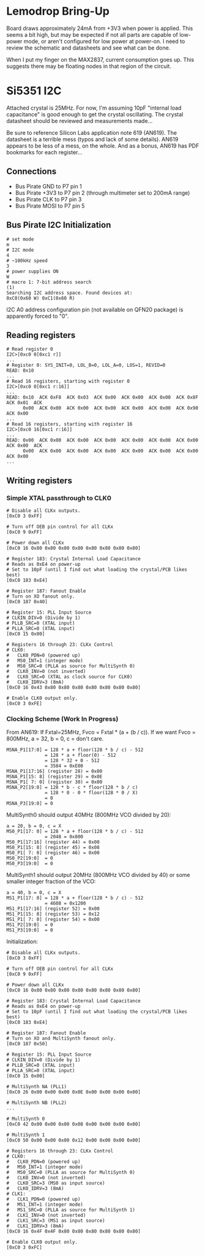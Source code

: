 # Lemodrop Bring-Up

Board draws approximately 24mA from +3V3 when power is applied. This seems a bit high, but may be expected if not all parts are capable of low-power mode, or aren't configured for low power at power-on. I need to review the schematic and datasheets and see what can be done.

When I put my finger on the MAX2837, current consumption goes up. This suggests there may be floating nodes in that region of the circuit.

# Si5351 I2C

Attached crystal is 25MHz. For now, I'm assuming 10pF "internal load capacitance" is good enough to get the crystal oscillating. The crystal datasheet should be reviewed and measurements made...

Be sure to reference Silicon Labs application note 619 (AN619). The datasheet is a terrible mess (typos and lack of some details). AN619 appears to be less of a mess, on the whole. And as a bonus, AN619 has PDF bookmarks for each register...

## Connections

* Bus Pirate GND to P7 pin 1
* Bus Pirate +3V3 to P7 pin 2 (through multimeter set to 200mA range)
* Bus Pirate CLK to P7 pin 3
* Bus Pirate MOSI to P7 pin 5

## Bus Pirate I2C Initialization

    # set mode
    m
    # I2C mode
    4
    # ~100kHz speed
    3
    # power supplies ON
    W
    # macro 1: 7-bit address search
    (1)
    Searching I2C address space. Found devices at:
    0xC0(0x60 W) 0xC1(0x60 R) 

I2C A0 address configuration pin (not available on QFN20 package) is apparently forced to "0".

## Reading registers

    # Read register 0
    I2C>[0xc0 0[0xc1 r]]
    ...
    # Register 0: SYS_INIT=0, LOL_B=0, LOL_A=0, LOS=1, REVID=0
    READ: 0x10
    ...
    # Read 16 registers, starting with register 0
    I2C>[0xc0 0[0xc1 r:16]]
    ...
    READ: 0x10  ACK 0xF8  ACK 0x03  ACK 0x00  ACK 0x00  ACK 0x00  ACK 0x8F  ACK 0x01  ACK
          0x00  ACK 0x00  ACK 0x00  ACK 0x00  ACK 0x00  ACK 0x00  ACK 0x90  ACK 0x00
    ...
    # Read 16 registers, starting with register 16
    I2C>[0xc0 16[0xc1 r:16]]
    ...
    READ: 0x00  ACK 0x00  ACK 0x00  ACK 0x00  ACK 0x00  ACK 0x00  ACK 0x00  ACK 0x00  ACK
          0x00  ACK 0x00  ACK 0x00  ACK 0x00  ACK 0x00  ACK 0x00  ACK 0x00  ACK 0x00 
    ...

## Writing registers

### Simple XTAL passthrough to CLK0

    # Disable all CLKx outputs.
    [0xC0 3 0xFF]

    # Turn off OEB pin control for all CLKx
    [0xC0 9 0xFF]

    # Power down all CLKx
    [0xC0 16 0x80 0x80 0x80 0x80 0x80 0x80 0x80 0x80]

    # Register 183: Crystal Internal Load Capacitance
    # Reads as 0xE4 on power-up
    # Set to 10pF (until I find out what loading the crystal/PCB likes best)
    [0xC0 183 0xE4]

    # Register 187: Fanout Enable
    # Turn on XO fanout only.
    [0xC0 187 0x40]

    # Register 15: PLL Input Source
    # CLKIN_DIV=0 (Divide by 1)
    # PLLB_SRC=0 (XTAL input)
    # PLLA_SRC=0 (XTAL input)
    [0xC0 15 0x00]

    # Registers 16 through 23: CLKx Control
    # CLK0:
    #   CLK0_PDN=0 (powered up)
    #   MS0_INT=1 (integer mode)
    #   MS0_SRC=0 (PLLA as source for MultiSynth 0)
    #   CLK0_INV=0 (not inverted)
    #   CLK0_SRC=0 (XTAL as clock source for CLK0)
    #   CLK0_IDRV=3 (8mA)
    [0xC0 16 0x43 0x80 0x80 0x80 0x80 0x80 0x80 0x80]

    # Enable CLK0 output only.
    [0xC0 3 0xFE]

### Clocking Scheme (Work In Progress)

From AN619:
If Fxtal=25MHz, Fvco = Fxtal * (a + (b / c)).
If we want Fvco = 800MHz, a = 32, b = 0, c = don't care.

    MSNA_P1[17:0] = 128 * a + floor(128 * b / c) - 512
                  = 128 * a + floor(0) - 512
                  = 128 * 32 + 0 - 512
                  = 3584 = 0xE00
    MSNA_P1[17:16] (register 28) = 0x00
    MSNA_P1[15: 8] (register 29) = 0x0E
    MSNA_P1[ 7: 0] (register 30) = 0x00
    MSNA_P2[19:0] = 128 * b - c * floor(128 * b / c)
                  = 128 * 0 - 0 * floor(128 * 0 / X)
                  = 0
    MSNA_P3[19:0] = 0

MultiSynth0 should output 40MHz (800MHz VCO divided by 20):

    a = 20, b = 0, c = X
    MS0_P1[17: 0] = 128 * a + floor(128 * b / c) - 512
                  = 2048 = 0x800
    MS0_P1[17:16] (register 44) = 0x00
    MS0_P1[15: 8] (register 45) = 0x08
    MS0_P1[ 7: 0] (register 46) = 0x00
    MS0_P2[19:0]  = 0
    MS0_P3[19:0]  = 0

MultiSynth1 should output 20MHz (800MHz VCO divided by 40) or some smaller integer fraction of the VCO:

    a = 40, b = 0, c = X
    MS1_P1[17: 0] = 128 * a + floor(128 * b / c) - 512
                  = 4608 = 0x1200
    MS1_P1[17:16] (register 52) = 0x00
    MS1_P1[15: 8] (register 53) = 0x12
    MS1_P1[ 7: 0] (register 54) = 0x00
    MS1_P2[19:0]  = 0
    MS1_P3[19:0]  = 0

Initialization:

    # Disable all CLKx outputs.
    [0xC0 3 0xFF]

    # Turn off OEB pin control for all CLKx
    [0xC0 9 0xFF]

    # Power down all CLKx
    [0xC0 16 0x80 0x80 0x80 0x80 0x80 0x80 0x80 0x80]

    # Register 183: Crystal Internal Load Capacitance
    # Reads as 0xE4 on power-up
    # Set to 10pF (until I find out what loading the crystal/PCB likes best)
    [0xC0 183 0xE4]

    # Register 187: Fanout Enable
    # Turn on XO and MultiSynth fanout only.
    [0xC0 187 0x50]

    # Register 15: PLL Input Source
    # CLKIN_DIV=0 (Divide by 1)
    # PLLB_SRC=0 (XTAL input)
    # PLLA_SRC=0 (XTAL input)
    [0xC0 15 0x00]

    # MultiSynth NA (PLL1)
    [0xC0 26 0x00 0x00 0x00 0x0E 0x00 0x00 0x00 0x00]

    # MultiSynth NB (PLL2)
    ...

    # MultiSynth 0
    [0xC0 42 0x00 0x00 0x00 0x08 0x00 0x00 0x00 0x00]

    # MultiSynth 1
    [0xC0 50 0x00 0x00 0x00 0x12 0x00 0x00 0x00 0x00]

    # Registers 16 through 23: CLKx Control
    # CLK0:
    #   CLK0_PDN=0 (powered up)
    #   MS0_INT=1 (integer mode)
    #   MS0_SRC=0 (PLLA as source for MultiSynth 0)
    #   CLK0_INV=0 (not inverted)
    #   CLK0_SRC=3 (MS0 as input source)
    #   CLK0_IDRV=3 (8mA)
    # CLK1:
    #   CLK1_PDN=0 (powered up)
    #   MS1_INT=1 (integer mode)
    #   MS1_SRC=0 (PLLA as source for MultiSynth 1)
    #   CLK1_INV=0 (not inverted)
    #   CLK1_SRC=3 (MS1 as input source)
    #   CLK1_IDRV=3 (8mA)
    [0xC0 16 0x4F 0x4F 0x80 0x80 0x80 0x80 0x80 0x80]

    # Enable CLK0 output only.
    [0xC0 3 0xFC]
